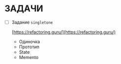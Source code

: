 # ЗАДАЧИ

- [ ] Задание `singletone`

  [https://refactoring.guru/](https://refactoring.guru/)

  + Одиночка
  + Прототип
  + State
  + Memento


